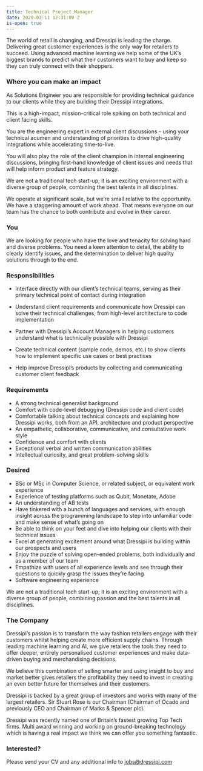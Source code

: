 ```yaml
---
title: Technical Project Manager
date: 2020-03-11 12:31:00 Z
is-open: true
---
```


The world of retail is changing, and Dressipi is leading the charge.
Delivering great customer experiences is the only way for retailers to succeed. Using advanced machine learning we help some of the UK’s biggest brands to predict what their customers want to buy and keep so they can truly connect with their shoppers.

### Where you can make an impact

As Solutions Engineer you are responsible for providing technical guidance to our clients while they are building their Dressipi integrations.

This is a high-impact, mission-critical role spiking on both technical and client facing skills.

You are the engineering expert in external client discussions - using your technical acumen and understanding of priorities to drive high-quality integrations while accelerating time-to-live.

You will also play the role of the client champion in internal engineering discussions, bringing first-hand knowledge of client issues and needs that will help inform product and feature strategy.

We are not a traditional tech start-up; it is an exciting environment with a diverse group of people, combining the best talents in all disciplines.

We operate at significant scale, but we’re small relative to the opportunity. We have a staggering amount of work ahead. That means everyone on our team has the chance to both contribute and evolve in their career.

### You

We are looking for people who have the love and tenacity for solving hard and diverse problems. You need a keen attention to detail, the ability to clearly identify issues, and the determination to deliver high quality solutions through to the end.

### Responsibilities

- Interface directly with our client’s technical teams, serving as their primary technical point of contact during integration

- Understand client requirements and communicate how Dressipi can solve their technical challenges, from high-level architecture to code implementation

- Partner with Dressipi’s Account Managers in helping customers understand what is technically possible with Dressipi

- Create technical content (sample code, demos, etc.) to show clients how to implement specific use cases or best practices

- Help improve Dressipi’s products by collecting and communicating customer client feedback

### Requirements

- A strong technical generalist background
- Comfort with code-level debugging (Dressipi code and client code)
- Comfortable talking about technical concepts and explaining how Dressipi works, both from an API, architecture and product perspective
- An empathetic, collaborative, communicative, and consultative work style
- Confidence and comfort with clients
- Exceptional verbal and written communication abilities
- Intellectual curiosity, and great problem-solving skills

### Desired

- BSc or MSc in Computer Science, or related subject, or equivalent work experience
- Experience of testing platforms such as Qubit, Monetate, Adobe
- An understanding of AB tests
- Have tinkered with a bunch of languages and services, with enough insight across the
  programming landscape to step into unfamiliar code and make sense of what’s going on
- Be able to think on your feet and dive into helping our clients with their technical issues
- Excel at generating excitement around what Dressipi is building within our prospects and
  users
- Enjoy the puzzle of solving open-ended problems, both individually and as a member of
  our team
- Empathize with users of all experience levels and see through their questions to quickly
  grasp the issues they’re facing
- Software engineering experience

We are not a traditional tech start-up; it is an exciting environment with a diverse group of
people, combining passion and the best talents in all disciplines.

### The Company

Dressipi’s passion is to transform the way fashion retailers engage with their customers whilst helping create more efficient supply chains. Through leading machine learning and AI, we give retailers the tools they need to offer deeper, entirely personalised customer experiences and make data-driven buying and merchandising decisions.

We believe this combination of selling smarter and using insight to buy and market better gives retailers the profitability they need to invest in creating an even better future for themselves and their customers.

Dressipi is backed by a great group of investors and works with many of the largest retailers. Sir Stuart Rose is our Chairman (Chairman of Ocado and previously CEO and Chairman of Marks & Spencer plc).

Dressipi was recently named one of Britain’s fastest growing Top Tech firms. Multi award winning and working on ground-breaking technology which is having a real impact we think we can offer you something fantastic.

### Interested?

Please send your CV and any additional info to [jobs@dressipi.com](mailto:jobs@dressipi.com)
